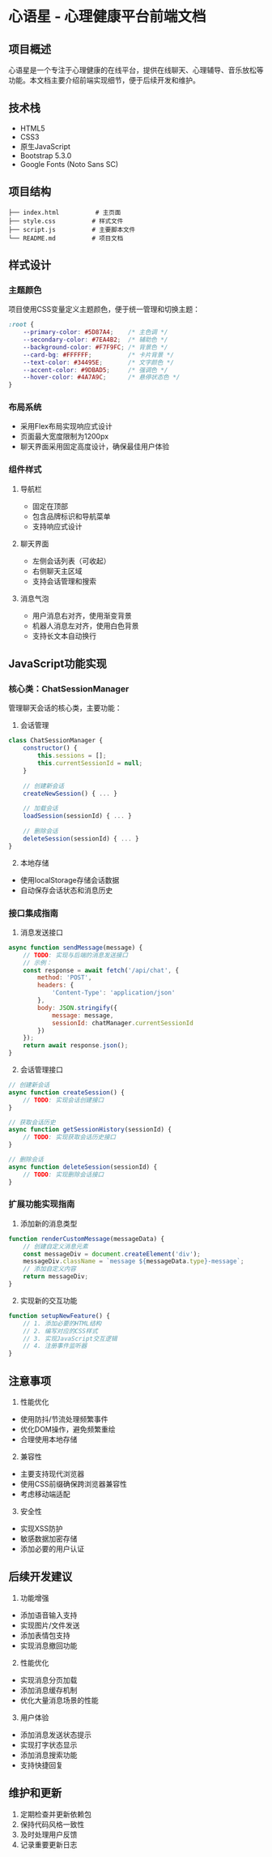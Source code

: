# 心语星 - 心理健康平台前端文档

## 项目概述
心语星是一个专注于心理健康的在线平台，提供在线聊天、心理辅导、音乐放松等功能。本文档主要介绍前端实现细节，便于后续开发和维护。

## 技术栈
- HTML5
- CSS3
- 原生JavaScript
- Bootstrap 5.3.0
- Google Fonts (Noto Sans SC)

## 项目结构
```
├── index.html          # 主页面
├── style.css          # 样式文件
├── script.js          # 主要脚本文件
└── README.md          # 项目文档
```

## 样式设计

### 主题颜色
项目使用CSS变量定义主题颜色，便于统一管理和切换主题：
```css
:root {
    --primary-color: #5D87A4;    /* 主色调 */
    --secondary-color: #7EA4B2;  /* 辅助色 */
    --background-color: #F7F9FC; /* 背景色 */
    --card-bg: #FFFFFF;          /* 卡片背景 */
    --text-color: #34495E;       /* 文字颜色 */
    --accent-color: #9DBAD5;     /* 强调色 */
    --hover-color: #4A7A9C;      /* 悬停状态色 */
}
```

### 布局系统
- 采用Flex布局实现响应式设计
- 页面最大宽度限制为1200px
- 聊天界面采用固定高度设计，确保最佳用户体验

### 组件样式
1. 导航栏
   - 固定在顶部
   - 包含品牌标识和导航菜单
   - 支持响应式设计

2. 聊天界面
   - 左侧会话列表（可收起）
   - 右侧聊天主区域
   - 支持会话管理和搜索

3. 消息气泡
   - 用户消息右对齐，使用渐变背景
   - 机器人消息左对齐，使用白色背景
   - 支持长文本自动换行

## JavaScript功能实现

### 核心类：ChatSessionManager
管理聊天会话的核心类，主要功能：

1. 会话管理
```javascript
class ChatSessionManager {
    constructor() {
        this.sessions = [];
        this.currentSessionId = null;
    }
    
    // 创建新会话
    createNewSession() { ... }
    
    // 加载会话
    loadSession(sessionId) { ... }
    
    // 删除会话
    deleteSession(sessionId) { ... }
}
```

2. 本地存储
- 使用localStorage存储会话数据
- 自动保存会话状态和消息历史

### 接口集成指南

1. 消息发送接口
```javascript
async function sendMessage(message) {
    // TODO: 实现与后端的消息发送接口
    // 示例：
    const response = await fetch('/api/chat', {
        method: 'POST',
        headers: {
            'Content-Type': 'application/json'
        },
        body: JSON.stringify({
            message: message,
            sessionId: chatManager.currentSessionId
        })
    });
    return await response.json();
}
```

2. 会话管理接口
```javascript
// 创建新会话
async function createSession() {
    // TODO: 实现会话创建接口
}

// 获取会话历史
async function getSessionHistory(sessionId) {
    // TODO: 实现获取会话历史接口
}

// 删除会话
async function deleteSession(sessionId) {
    // TODO: 实现删除会话接口
}
```

### 扩展功能实现指南

1. 添加新的消息类型
```javascript
function renderCustomMessage(messageData) {
    // 创建自定义消息元素
    const messageDiv = document.createElement('div');
    messageDiv.className = `message ${messageData.type}-message`;
    // 添加自定义内容
    return messageDiv;
}
```

2. 实现新的交互功能
```javascript
function setupNewFeature() {
    // 1. 添加必要的HTML结构
    // 2. 编写对应的CSS样式
    // 3. 实现JavaScript交互逻辑
    // 4. 注册事件监听器
}
```

## 注意事项

1. 性能优化
- 使用防抖/节流处理频繁事件
- 优化DOM操作，避免频繁重绘
- 合理使用本地存储

2. 兼容性
- 主要支持现代浏览器
- 使用CSS前缀确保跨浏览器兼容性
- 考虑移动端适配

3. 安全性
- 实现XSS防护
- 敏感数据加密存储
- 添加必要的用户认证

## 后续开发建议

1. 功能增强
- 添加语音输入支持
- 实现图片/文件发送
- 添加表情包支持
- 实现消息撤回功能

2. 性能优化
- 实现消息分页加载
- 添加消息缓存机制
- 优化大量消息场景的性能

3. 用户体验
- 添加消息发送状态提示
- 实现打字状态显示
- 添加消息搜索功能
- 支持快捷回复

## 维护和更新
1. 定期检查并更新依赖包
2. 保持代码风格一致性
3. 及时处理用户反馈
4. 记录重要更新日志 